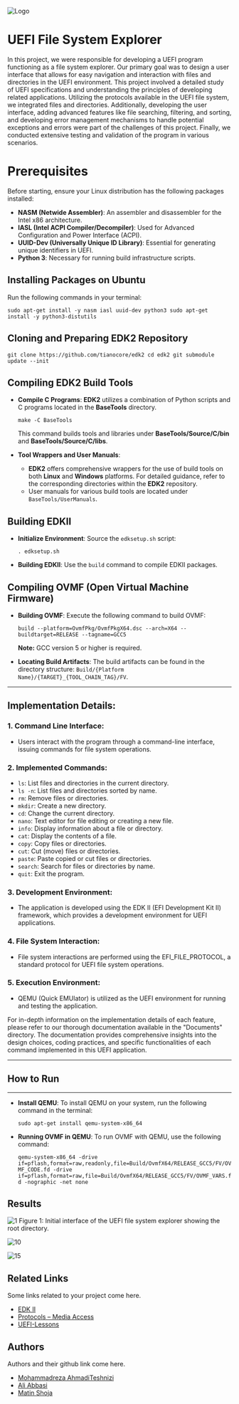 
![Logo](https://github.com/Sharif-University-ESRLab/Fall2023-uefi-file-system-explorer/assets/59166955/ccd1e642-9594-4861-929e-8e6194769d04)

# UEFI File System Explorer

In this project, we were responsible for developing a UEFI program functioning as a file system explorer. Our primary goal was to design a user interface that allows for easy navigation and interaction with files and directories in the UEFI environment. This project involved a detailed study of UEFI specifications and understanding the principles of developing related applications. Utilizing the protocols available in the UEFI file system, we integrated files and directories. Additionally, developing the user interface, adding advanced features like file searching, filtering, and sorting, and developing error management mechanisms to handle potential exceptions and errors were part of the challenges of this project. Finally, we conducted extensive testing and validation of the program in various scenarios.


Prerequisites
=============

Before starting, ensure your Linux distribution has the following packages installed:

*   **NASM (Netwide Assembler)**: An assembler and disassembler for the Intel x86 architecture.
*   **IASL (Intel ACPI Compiler/Decompiler)**: Used for Advanced Configuration and Power Interface (ACPI).
*   **UUID-Dev (Universally Unique ID Library)**: Essential for generating unique identifiers in UEFI.
*   **Python 3**: Necessary for running build infrastructure scripts.

Installing Packages on Ubuntu
-----------------------------

Run the following commands in your terminal:


`sudo apt-get install -y nasm iasl uuid-dev python3 sudo apt-get install -y python3-distutils`

Cloning and Preparing EDK2 Repository
-------------------------------------


`git clone https://github.com/tianocore/edk2 cd edk2 git submodule update --init`

Compiling EDK2 Build Tools
--------------------------

*   **Compile C Programs**: **EDK2** utilizes a combination of Python scripts and C programs located in the **BaseTools** directory.
    
    
    `make -C BaseTools`
    
    This command builds tools and libraries under **BaseTools/Source/C/bin** and **BaseTools/Source/C/libs**.
    
*   **Tool Wrappers and User Manuals**:
    
    *   **EDK2** offers comprehensive wrappers for the use of build tools on both **Linux** and **Windows** platforms. For detailed guidance, refer to the corresponding directories within the **EDK2** repository.
    *   User manuals for various build tools are located under `BaseTools/UserManuals`.

Building EDKII
--------------

*   **Initialize Environment**: Source the `edksetup.sh` script:
    
     
    `. edksetup.sh`
    
*   **Building EDKII**: Use the `build` command to compile EDKII packages.
    

Compiling OVMF (Open Virtual Machine Firmware)
----------------------------------------------

*   **Building OVMF**: Execute the following command to build OVMF:
    
     
    `build --platform=OvmfPkg/OvmfPkgX64.dsc --arch=X64 --buildtarget=RELEASE --tagname=GCC5`
    
    **Note:** GCC version 5 or higher is required.
    
*   **Locating Build Artifacts**: The build artifacts can be found in the directory structure: `Build/{Platform Name}/{TARGET}_{TOOL_CHAIN_TAG}/FV`.
    

*****************************
Implementation Details:
-----------------------

### 1\. Command Line Interface:

*   Users interact with the program through a command-line interface, issuing commands for file system operations.

### 2\. Implemented Commands:

*   `ls`: List files and directories in the current directory.
*   `ls -n`: List files and directories sorted by name.
*   `rm`: Remove files or directories.
*   `mkdir`: Create a new directory.
*   `cd`: Change the current directory.
*   `nano`: Text editor for file editing or creating a new file.
*   `info`: Display information about a file or directory.
*   `cat`: Display the contents of a file.
*   `copy`: Copy files or directories.
*   `cut`: Cut (move) files or directories.
*   `paste`: Paste copied or cut files or directories.
*   `search`: Search for files or directories by name.
*   `quit`: Exit the program.

### 3\. Development Environment:

*   The application is developed using the EDK II (EFI Development Kit II) framework, which provides a development environment for UEFI applications.

### 4\. File System Interaction:

*   File system interactions are performed using the EFI\_FILE\_PROTOCOL, a standard protocol for UEFI file system operations.

### 5\. Execution Environment:

*   QEMU (Quick EMUlator) is utilized as the UEFI environment for running and testing the application.

For in-depth information on the implementation details of each feature, please refer to our thorough documentation available in the "Documents" directory. The documentation provides comprehensive insights into the design choices, coding practices, and specific functionalities of each command implemented in this UEFI application.
*****************************
## How to Run
-----------------

*   **Install QEMU**: To install QEMU on your system, run the following command in the terminal:
     
    `sudo apt-get install qemu-system-x86_64`
    
*   **Running OVMF in QEMU**: To run OVMF with QEMU, use the following command:
     
    `qemu-system-x86_64 -drive if=pflash,format=raw,readonly,file=Build/OvmfX64/RELEASE_GCC5/FV/OVMF_CODE.fd -drive if=pflash,format=raw,file=Build/OvmfX64/RELEASE_GCC5/FV/OVMF_VARS.fd -nographic -net none`



## Results

![1](https://github.com/Sharif-University-ESRLab/Fall2023-uefi-file-system-explorer/assets/59166955/c25d643f-ddda-4782-8759-43eda7c5d94c)
Figure 1: Initial interface of the UEFI file system explorer showing the root directory.


![10](https://github.com/Sharif-University-ESRLab/Fall2023-uefi-file-system-explorer/assets/59166955/763b51d7-548f-40ee-aca9-6544e04d592d)

![15](https://github.com/Sharif-University-ESRLab/Fall2023-uefi-file-system-explorer/assets/59166955/80669c71-0f12-4341-938c-99fb1307d908)


## Related Links
Some links related to your project come here.
 - [EDK II]([https://github.com/tianocore/edk2](https://github.com/tianocore/edk2))
 - [Protocols – Media Access]([https://randomnerdtutorials.com/esp32-pinout-reference-gpios/](https://uefi.org/specs/UEFI/2.10/13_Protocols_Media_Access.html))
 - [UEFI-Lessons]([https://docs.djangoproject.com/en/5.0/](https://github.com/Kostr/UEFI-Lessons))


## Authors
Authors and their github link come here.
- [Mohammadreza AhmadiTeshnizi]([https://github.com/Sharif-University-ESRLab](https://github.com/teshnizi2))
- [Ali Abbasi]([https://github.com/Sharif-University-ESRLab](https://github.com/a80-abbasi))
- [Matin Shoja]([https://github.com/Sharif-University-ESRLab](https://github.com/MartinBrave)https://github.com/MartinBrave)


